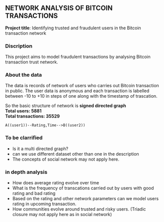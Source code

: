 ## NETWORK ANALYSIS OF BITCOIN TRANSACTIONS

**Project title**: Identifying trusted and fraudulent users in the Bitcoin transaction network

### Discription
This project aims to model fraudulent transactions by analysing Bitcoin transaction trust network.

### About the data
The data is  records of network of users who carries out Bitcoin transaction in public. The user data is anonymous and each transaction is labelled between -10 to +10 in steps of one along with the timestamp of trascation.

So the basic structure of network is **signed directed graph**  
**Total users: 5881**  
**Total transactions: 35529**

```mermaid
A((user1))--Rating,Time-->B((user2))
```

### To be clarrified
- Is it a multi directed graph?
- can we use different dataset other than one in the description
- The concepts of social network may not apply here.

### in depth analysis
- How does average rating evolve over time
- What is the frequency of transcations carried out by users with good rating and bad rating
- Based on the rating and other network parameters can we model users rating in upcoming transaction.
- How communities evolve around trusted and risky users. (Triadic closure may not apply here as in social network)
